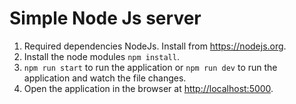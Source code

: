 # Simple Node Js server

1. Required dependencies NodeJs. Install from <https://nodejs.org>.
2. Install the node modules `npm install`.
3. `npm run start` to run the application or `npm run dev` to run the application and watch the file changes.
4. Open the application in the browser at <http://localhost:5000>.
